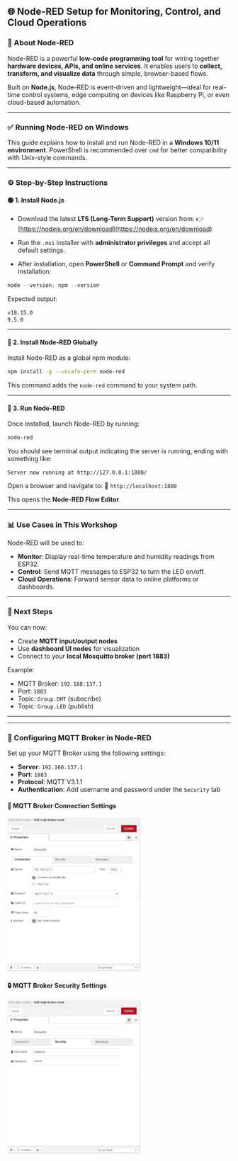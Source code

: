## 🌐 Node-RED Setup for Monitoring, Control, and Cloud Operations

### 🔹 About Node-RED

Node-RED is a powerful **low-code programming tool** for wiring together **hardware devices, APIs, and online services**. It enables users to **collect, transform, and visualize data** through simple, browser-based flows.

Built on **Node.js**, Node-RED is event-driven and lightweight—ideal for real-time control systems, edge computing on devices like Raspberry Pi, or even cloud-based automation.

---

### ✅ Running Node-RED on Windows

This guide explains how to install and run Node-RED in a **Windows 10/11 environment**. PowerShell is recommended over `cmd` for better compatibility with Unix-style commands.

---

### ⚙️ Step-by-Step Instructions

#### 🟢 1. Install Node.js

- Download the latest **LTS (Long-Term Support)** version from:
  👉 [https://nodejs.org/en/download](https://nodejs.org/en/download)

- Run the `.msi` installer with **administrator privileges** and accept all default settings.

- After installation, open **PowerShell** or **Command Prompt** and verify installation:

```powershell
node --version; npm --version
````

Expected output:

```
v18.15.0
9.5.0
```

---

#### 🔴 2. Install Node-RED Globally

Install Node-RED as a global npm module:

```bash
npm install -g --unsafe-perm node-red
```

This command adds the `node-red` command to your system path.

---

#### 🚀 3. Run Node-RED

Once installed, launch Node-RED by running:

```bash
node-red
```

You should see terminal output indicating the server is running, ending with something like:

```
Server now running at http://127.0.0.1:1880/
```

Open a browser and navigate to:
📍 `http://localhost:1880`

This opens the **Node-RED Flow Editor**.

---

### 📊 Use Cases in This Workshop

Node-RED will be used to:

* **Monitor**: Display real-time temperature and humidity readings from ESP32.
* **Control**: Send MQTT messages to ESP32 to turn the LED on/off.
* **Cloud Operations**: Forward sensor data to online platforms or dashboards.

---

### 📁 Next Steps

You can now:

* Create **MQTT input/output nodes**
* Use **dashboard UI nodes** for visualization
* Connect to your **local Mosquitto broker (port 1883)**

Example:

* MQTT Broker: `192.168.137.1`
* Port: `1883`
* Topic: `Group.DHT` (subscribe)
* Topic: `Group.LED` (publish)



---
---

### 🔧 Configuring MQTT Broker in Node-RED

Set up your MQTT Broker using the following settings:

- **Server**: `192.168.137.1`
- **Port**: `1883`
- **Protocol**: MQTT V3.1.1
- **Authentication**: Add username and password under the `Security` tab

#### 📡 MQTT Broker Connection Settings

<img src="Screenshots/Broker_Connection.png" alt="MQTT Broker Config in Node-RED - Connection Tab" width="300">

#### 🔒 MQTT Broker Security Settings

<img src="Screenshots/Broker_Security.png" alt="MQTT Broker Config in Node-RED - Security Tab" width="300">

